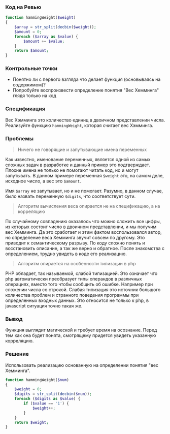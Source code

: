 ### Код на Ревью

```php
function hammingWeight($weight)
{
    $array = str_split(decbin($weight));
    $amount = 0;
    foreach ($array as $value) {
        $amount += $value;
    }
    return $amount;
}
```

### Контрольные точки

* Понятно ли с первого взгляда что делает функция (основываясь на содержимом)?
* Попробуйте воспроизвести определение понятия "Вес Хемминга" глядя только на код

### Спецификация

Вес Хэмминга это количество единиц в двоичном представлении числа.
Реализуйте функцию `hammingWeight`, которая считает вес Хэмминга.

### Проблемы

> Ничего не говорящие и запутывающие имена переменных

Как известно, именование переменных, является одной из самых сложных задач в разработке и данный пример это подтверждает.
Плохие имена не только не помогают читать код, но и могут запутывать. В данном примере переменная `$weight` это, на самом деле,
исходное число, а вес это `$amount`.

Имя `$array` не запутывает, но и не помогает. Разумно, в данном случае, было назвать переменную `$digits`, что соответствует сути.

> Алгоритм вычисления веса опирается не на спецификацию, а на корреляцию

По случайному совпадению оказалось что можно сложить все цифры, из которых состоит число в двоичном представлении, и мы получим вес Хемминга.
Да это сработает и этим фактом воспользовался автор, но определение веса Хемминга звучит совсем по другому. Это приводит к семантическому
разрыву. По коду сложно понять и восстановить описание, а так же верно и обратное. После знакомства с определением, трудно увидеть в коде
его реализацию.

> Алгоритм опирается на особенности типизации в php

PHP обладает, так называемой, слабой типизацией. Это означает что php автоматически преобразует типы операндов в различных операциях,
вместо того чтобы сообщить об ошибке. Например при сложении числа со строкой. Слабая типизация это источник большого количества проблем
и странного поведения программы при определенных входных данных. Это относится не только к php, в javascript ситуация точно такая же.

### Вывод

Функция выглядит магической и требует время на осознание. Перед тем как она будет понята, смотрящему придется увидеть указанную корреляцию.

### Решение

Использовать реализацию основанную на определении понятия "вес Хемминга".

```php
function hammingWeight($num)
{
    $weight = 0;
    $digits = str_split(decbin($num));
    foreach ($digits as $value) {
        if ($value == '1') {
            $weight++;
        }
    }
    return $weight;
}
```
